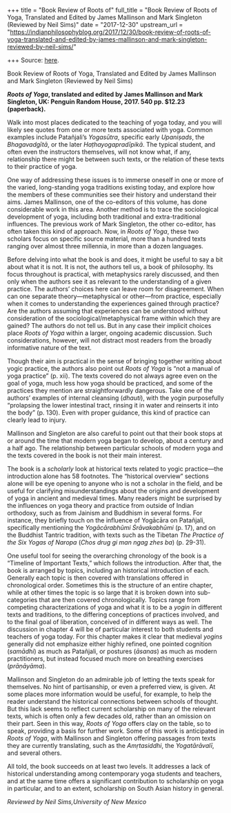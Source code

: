 +++
title = "Book Review of Roots of"
full_title = "Book Review of Roots of Yoga, Translated and Edited by James Mallinson and Mark Singleton (Reviewed by Neil Sims)"
date = "2017-12-30"
upstream_url = "https://indianphilosophyblog.org/2017/12/30/book-review-of-roots-of-yoga-translated-and-edited-by-james-mallinson-and-mark-singleton-reviewed-by-neil-sims/"

+++
Source: [here](https://indianphilosophyblog.org/2017/12/30/book-review-of-roots-of-yoga-translated-and-edited-by-james-mallinson-and-mark-singleton-reviewed-by-neil-sims/).

Book Review of Roots of Yoga, Translated and Edited by James Mallinson and Mark Singleton (Reviewed by Neil Sims)

***Roots of Yoga*, translated and edited by James Mallinson and Mark
Singleton, UK: Penguin Random House, 2017. 540 pp. $12.23 (paperback).**

Walk into most places dedicated to the teaching of yoga today, and you
will likely see quotes from one or more texts associated with yoga.
Common examples include Patañjali’s *Yogasūtra*, specific early
*Upaniṣads*, the *Bhagavadgītā*, or the later *Haṭhayogapradīpikā*. The
typical student, and often even the instructors themselves, will not
know what, if any, relationship there might be between such texts, or
the relation of these texts to their practice of yoga.

One way of addressing these issues is to immerse oneself in one or more
of the varied, long-standing yoga traditions existing today, and explore
how the members of these communities see their history and understand
their aims. James Mallinson, one of the co-editors of this volume, has
done considerable work in this area. Another method is to trace the
sociological development of yoga, including both traditional and
extra-traditional influences. The previous work of Mark Singleton, the
other co-editor, has often taken this kind of approach. Now, in *Roots
of* *Yoga*, these two scholars focus on specific source material, more
than a hundred texts ranging over almost three millennia, in more than a
dozen languages.

Before delving into what the book is and does, it might be useful to say
a bit about what it is not. It is not, the authors tell us, a book of
philosophy. Its focus throughout is practical, with metaphysics rarely
discussed, and then only when the authors see it as relevant to the
understanding of a given practice. The authors’ choices here can leave
room for disagreement. When can one separate theory—metaphysical or
other—from practice, especially when it comes to understanding the
experiences gained through practice? Are the authors assuming that
experiences can be understood without consideration of the
sociological/metaphysical frame within which they are gained? The
authors do not tell us. But in any case their implicit choices place
*Roots of Yoga* within a larger, ongoing academic discussion. Such
considerations, however, will not distract most readers from the broadly
informative nature of the text.

Though their aim is practical in the sense of bringing together writing
about yogic practice, the authors also point out *Roots of Yoga* is “not
a manual of yoga practice” (p. xii). The texts covered do not always
agree even on the goal of yoga, much less how yoga should be practiced,
and some of the practices they mention are straightforwardly dangerous.
Take one of the authors’ examples of internal cleansing (*dhauti*), with
the yogin purposefully “prolapsing the lower intestinal tract, rinsing
it in water and reinserts it into the body” (p. 130). Even with proper
guidance, this kind of practice can clearly lead to injury.

Mallinson and Singleton are also careful to point out that their book
stops at or around the time that modern yoga began to develop, about a
century and a half ago. The relationship between particular schools of
modern yoga and the texts covered in the book is not their main
interest.

The book is a *scholarly* look at historical texts related to yogic
practice—the introduction alone has 58 footnotes. The “historical
overview” sections alone will be eye opening to anyone who is not a
scholar in the field, and be useful for clarifying misunderstandings
about the origins and development of yoga in ancient and medieval times.
Many readers might be surprised by the influences on yoga theory and
practice from outside of Indian orthodoxy, such as from Jainism and
Buddhism in several forms. For instance, they briefly touch on the
influence of Yogācāra on Patañjali, specifically mentioning the
*Yogācārabhūmi Śrāvakabhūmi* (p. 17), and on the Buddhist Tantric
tradition, with texts such as the Tibetan *The Practice of the Six Yogas
of Naropa* (*Chos drug gi man ngag zhes ba*) (p. 29-31).

One useful tool for seeing the overarching chronology of the book is a
“Timeline of Important Texts,” which follows the introduction. After
that, the book is arranged by topics, including an historical
introduction of each. Generally each topic is then covered with
translations offered in chronological order. Sometimes this is the
structure of an entire chapter, while at other times the topic is so
large that it is broken down into sub-categories that are then covered
chronologically. Topics range from competing characterizations of yoga
and what it is to be a *yogin* in different texts and traditions, to the
differing conceptions of practices involved, and to the final goal of
liberation, conceived of in different ways as well. The discussion in
chapter 4 will be of particular interest to both students and teachers
of yoga today. For this chapter makes it clear that medieval *yogins*
generally did not emphasize either highly refined, one pointed cognition
(*samādhi*) as much as Patañjali, or postures (*āsanas*) as much as
modern practitioners, but instead focused much more on breathing
exercises (*prāṇāyāma*).

Mallinson and Singleton do an admirable job of letting the texts speak
for themselves. No hint of partisanship, or even a preferred view, is
given. At some places more information would be useful, for example, to
help the reader understand the historical connections between schools of
thought. But this lack seems to reflect current scholarship on many of
the relevant texts, which is often only a few decades old, rather than
an omission on their part. Seen in this way, *Roots of Yoga* offers clay
on the table, so to speak, providing a basis for further work. Some of
this work is anticipated in *Roots of Yoga*, with Mallinson and
Singleton offering passages from texts they are currently translating,
such as the *Amṛtasiddhi*, the *Yogatārāvalī*, and several others.

All told, the book succeeds on at least two levels. It addresses a lack
of historical understanding among contemporary yoga students and
teachers, and at the same time offers a significant contribution to
scholarship on yoga in particular, and to an extent, scholarship on
South Asian history in general.

*Reviewed by Neil Sims,University of New Mexico*
